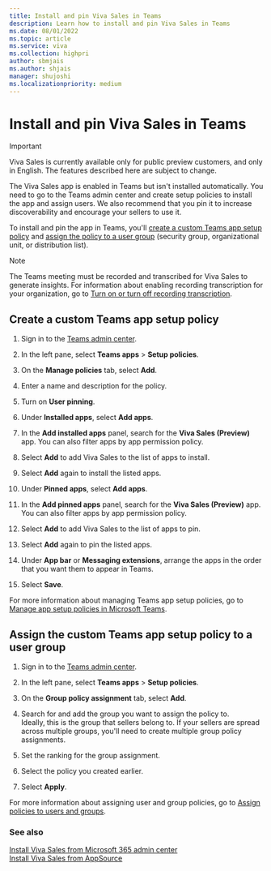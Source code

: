 ```yaml
---
title: Install and pin Viva Sales in Teams
description: Learn how to install and pin Viva Sales in Teams
ms.date: 08/01/2022
ms.topic: article
ms.service: viva
ms.collection: highpri
author: sbmjais
ms.author: shjais
manager: shujoshi
ms.localizationpriority: medium
---
```


# Install and pin Viva Sales in Teams

> [!IMPORTANT]
> Viva Sales is currently available only for public preview customers, and only in English. The features described here are subject to change.

The Viva Sales app is enabled in Teams but isn't installed automatically. You need to go to the Teams admin center and create setup policies to install the app and assign users. We also recommend that you pin it to increase discoverability and encourage your sellers to use it.

To install and pin the app in Teams, you'll [create a custom Teams app setup policy](disable-viva-sales.md) and [assign the policy to a user group](disable-viva-sales.md) (security group, organizational unit, or distribution list).

> [!NOTE]
> The Teams meeting must be recorded and transcribed for Viva Sales to generate insights. For information about enabling recording transcription for your organization, go to [Turn on or turn off recording transcription](/microsoftteams/cloud-recording#turn-on-or-turn-off-recording-transcription).

## Create a custom Teams app setup policy

1.  Sign in to the [Teams admin center](https://admin.teams.microsoft.com/dashboard).

2.  In the left pane, select **Teams apps** &gt; **Setup policies**.

3.  On the **Manage policies** tab, select **Add**.

4.  Enter a name and description for the policy.

5.  Turn on **User pinning**.

6.  Under **Installed apps**, select **Add apps**.

7.  In the **Add installed apps** panel, search for the **Viva Sales (Preview)** app. You can also filter apps by app permission policy.

8.  Select **Add** to add Viva Sales to the list of apps to install.

9.  Select **Add** again to install the listed apps.

10. Under **Pinned apps**, select **Add apps**.

11. In the **Add pinned apps** panel, search for the **Viva Sales (Preview)** app. You can also filter apps by app permission policy.

12. Select **Add** to add Viva Sales to the list of apps to pin.

13. Select **Add** again to pin the listed apps.

14. Under **App bar** or **Messaging extensions**, arrange the apps in the order that you want them to appear in Teams.

15. Select **Save**.

For more information about managing Teams app setup policies, go to [Manage app setup policies in Microsoft Teams](/microsoftteams/teams-app-setup-policies).

## Assign the custom Teams app setup policy to a user group

1.  Sign in to the [Teams admin center](https://admin.teams.microsoft.com/dashboard).

2.  In the left pane, select **Teams apps** &gt; **Setup policies**.

3.  On the **Group policy assignment** tab, select **Add**.

4.  Search for and add the group you want to assign the policy to.  
    Ideally, this is the group that sellers belong to. If your sellers are spread across multiple groups, you'll need to create multiple group policy assignments.

5.  Set the ranking for the group assignment.

6.  Select the policy you created earlier.

7.  Select **Apply**.

For more information about assigning user and group policies, go to [Assign policies to users and groups](/microsoftteams/assign-policies-users-and-groups).


### See also

[Install Viva Sales from Microsoft 365 admin center](install-viva-sales-individual-add-in-admin-center.md)<br>
[Install Viva Sales from AppSource](install-viva-sales-individual-add-in-appsource.md)